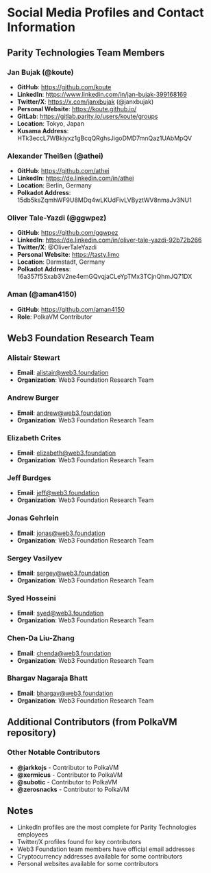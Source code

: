 # Social Media Profiles and Contact Information

## Parity Technologies Team Members

### Jan Bujak (@koute)
- **GitHub**: https://github.com/koute
- **LinkedIn**: https://www.linkedin.com/in/jan-bujak-399168169
- **Twitter/X**: https://x.com/janxbujak (@janxbujak)
- **Personal Website**: https://koute.github.io/
- **GitLab**: https://gitlab.parity.io/users/koute/groups
- **Location**: Tokyo, Japan
- **Kusama Address**: HTk3eccL7WBkiyxz1gBcqQRghsJigoDMD7mnQaz1UAbMpQV

### Alexander Theißen (@athei)
- **GitHub**: https://github.com/athei
- **LinkedIn**: https://de.linkedin.com/in/athei
- **Location**: Berlin, Germany
- **Polkadot Address**: 15db5ksZqmhWF9U8MDq4wLKUdFivLVByztWV8nmaJv3NU1

### Oliver Tale-Yazdi (@ggwpez)
- **GitHub**: https://github.com/ggwpez
- **LinkedIn**: https://de.linkedin.com/in/oliver-tale-yazdi-92b72b266
- **Twitter/X**: @OliverTaleYazdi
- **Personal Website**: https://tasty.limo
- **Location**: Darmstadt, Germany
- **Polkadot Address**: 16a357f5Sxab3V2ne4emGQvqjaCLeYpTMx3TCjnQhmJQ71DX

### Aman (@aman4150)
- **GitHub**: https://github.com/aman4150
- **Role**: PolkaVM Contributor

## Web3 Foundation Research Team

### Alistair Stewart
- **Email**: alistair@web3.foundation
- **Organization**: Web3 Foundation Research Team

### Andrew Burger
- **Email**: andrew@web3.foundation
- **Organization**: Web3 Foundation Research Team

### Elizabeth Crites
- **Email**: elizabeth@web3.foundation
- **Organization**: Web3 Foundation Research Team

### Jeff Burdges
- **Email**: jeff@web3.foundation
- **Organization**: Web3 Foundation Research Team

### Jonas Gehrlein
- **Email**: jonas@web3.foundation
- **Organization**: Web3 Foundation Research Team

### Sergey Vasilyev
- **Email**: sergey@web3.foundation
- **Organization**: Web3 Foundation Research Team

### Syed Hosseini
- **Email**: syed@web3.foundation
- **Organization**: Web3 Foundation Research Team

### Chen-Da Liu-Zhang
- **Email**: chenda@web3.foundation
- **Organization**: Web3 Foundation Research Team

### Bhargav Nagaraja Bhatt
- **Email**: bhargav@web3.foundation
- **Organization**: Web3 Foundation Research Team

## Additional Contributors (from PolkaVM repository)

### Other Notable Contributors
- **@jarkkojs** - Contributor to PolkaVM
- **@xermicus** - Contributor to PolkaVM
- **@subotic** - Contributor to PolkaVM
- **@zerosnacks** - Contributor to PolkaVM

## Notes
- LinkedIn profiles are the most complete for Parity Technologies employees
- Twitter/X profiles found for key contributors
- Web3 Foundation team members have official email addresses
- Cryptocurrency addresses available for some contributors
- Personal websites available for some contributors

